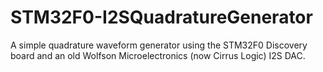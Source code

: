 # STM32F0-I2SQuadratureGenerator
A simple quadrature waveform generator using the STM32F0 Discovery board and an old Wolfson Microelectronics (now Cirrus Logic) I2S DAC.
